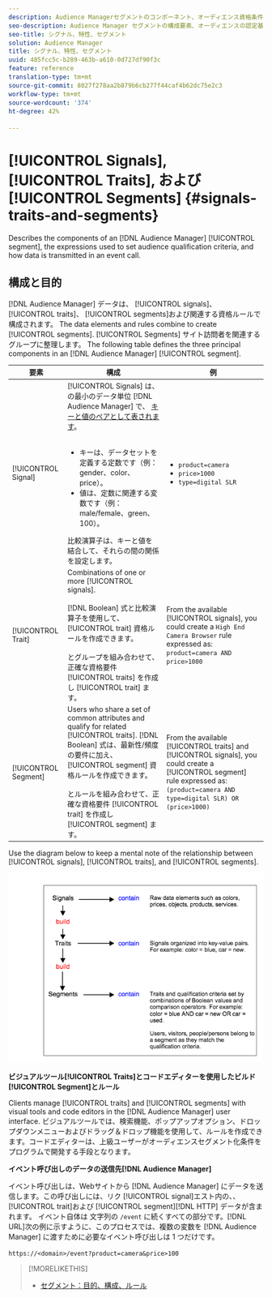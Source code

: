 ```yaml
---
description: Audience Managerセグメントのコンポーネント、オーディエンス資格条件の設定に使用する式、イベント呼び出しでのデータの送信方法について理解します。
seo-description: Audience Manager セグメントの構成要素、オーディエンスの認定基準の設定に使用される表現、およびイベント呼び出しでのデータの送信方法について説明します。
seo-title: シグナル、特性、セグメント
solution: Audience Manager
title: シグナル、特性、セグメント
uuid: 485fcc5c-b289-463b-a610-0d727df90f3c
feature: reference
translation-type: tm+mt
source-git-commit: 8027f278aa2b879b6cb277f44caf4b62dc75e2c3
workflow-type: tm+mt
source-wordcount: '374'
ht-degree: 42%

---
```



# [!UICONTROL Signals], [!UICONTROL Traits], および [!UICONTROL Segments] {#signals-traits-and-segments}

Describes the components of an [!DNL Audience Manager] [!UICONTROL segment], the expressions used to set audience qualification criteria, and how data is transmitted in an event call.

## 構成と目的

[!DNL Audience Manager] データは、 [!UICONTROL signals]、 [!UICONTROL traits]、 [!UICONTROL segments]および関連する資格ルールで構成されます。 The data elements and rules combine to create [!UICONTROL segments]. [!UICONTROL Segments] サイト訪問者を関連するグループに整理します。 The following table defines the three principal components in an [!DNL Audience Manager] [!UICONTROL segment].

| 要素 | 構成 | 例 |
|---|---|---|
| [!UICONTROL Signal] | [!UICONTROL Signals] は、の最小のデータ単位 [!DNL Audience Manager] で、 [キーと値のペアとして表されます](../reference/key-value-pairs-explained.md)。<br><br><ul><li>キーは、データセットを定義する定数です（例：gender、color、price）。</li><li>値は、定数に関連する変数です（例：male/female、green、100）。</li></ul>比較演算子は、キーと値を結合して、それらの間の関係を設定します。 | <ul><li>`product=camera`</li><li>`price>1000`</li><li>`type=digital SLR`</li></ul> |
| [!UICONTROL Trait] | Combinations of one or more [!UICONTROL signals].<br><br> [!DNL Boolean] 式と比較演算子を使用して、 [!UICONTROL trait] 資格ルールを作成できます。 <br><br>とグループを組み合わせて、正確な資格要件 [!UICONTROL traits] を作成し [!UICONTROL trait] ます。 | From the available [!UICONTROL signals], you could create a `High End Camera Browser` rule expressed as: `product=camera AND price>1000` |
| [!UICONTROL Segment] | Users who share a set of common attributes and qualify for related [!UICONTROL traits]. [!DNL Boolean] 式は、最新性/頻度の要件に加え、 [!UICONTROL segment] 資格ルールを作成できます。<br><br> とルールを組み合わせて、正確な資格要件 [!UICONTROL trait] を作成し [!UICONTROL segment] ます。 | From the available [!UICONTROL traits] and [!UICONTROL signals], you could create a [!UICONTROL segment] rule expressed as:`(product=camera AND type=digital SLR) OR (price>1000)` |

Use the diagram below to keep a mental note of the relationship between [!UICONTROL signals], [!UICONTROL traits], and [!UICONTROL segments].

![](assets/signals-traits-segments.png)

**ビジュアルツール[!UICONTROL Traits]とコードエディターを使用したビルド[!UICONTROL Segment]とルール**

Clients manage [!UICONTROL traits] and [!UICONTROL segments] with visual tools and code editors in the [!DNL Audience Manager] user interface. ビジュアルツールでは、検索機能、ポップアップオプション、ドロップダウンメニューおよびドラッグ＆ドロップ機能を使用して、ルールを作成できます。コードエディターは、上級ユーザーがオーディエンスセグメント化条件をプログラムで開発する手段となります。

**イベント呼び出しのデータの送信先[!DNL Audience Manager]**

イベント呼び出しは、Webサイトから [!DNL Audience Manager] にデータを送信します。この呼び出しには、リク [!UICONTROL signal]エスト内の、、 [!UICONTROL trait]および [!UICONTROL segment][!DNL HTTP] データが含まれます。 イベント自体は 文字列の `/event` に続くすべての部分です。[!DNL URL]次の例に示すように、このプロセスでは、複数の変数を [!DNL Audience Manager] に渡すために必要なイベント呼び出しは 1 つだけです。

`https://<domain>/event?product=camera&price>100`

>[!MORELIKETHIS]
>
>* [セグメント：目的、構成、ルール](../features/segments/segments-purpose.md)

